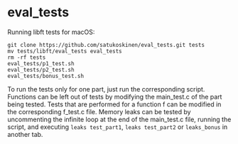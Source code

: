 # eval_tests

Running libft tests for macOS:<br>
```
git clone https://github.com/satukoskinen/eval_tests.git tests
mv tests/libft/eval_tests eval_tests
rm -rf tests
eval_tests/p1_test.sh
eval_tests/p2_test.sh
eval_tests/bonus_test.sh
```

To run the tests only for one part, just run the corresponding script. Functions can be left out of tests by modifying the main_test.c of the part being tested. Tests that are performed for a function f can be modified in the corresponding f_test.c file. Memory leaks can be tested by uncommenting the infinite loop at the end of the main_test.c file, running the script, and executing `leaks test_part1`, `leaks test_part2` or `leaks_bonus` in another tab. 
